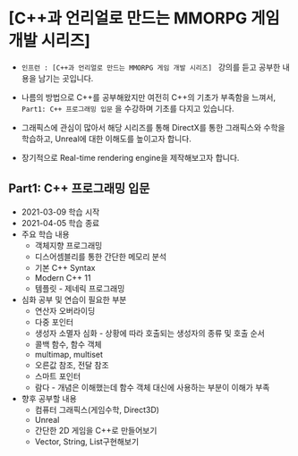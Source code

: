 # [C++과 언리얼로 만드는 MMORPG 게임 개발 시리즈] 

- `인프런 : [C++과 언리얼로 만드는 MMORPG 게임 개발 시리즈] ` 강의를 듣고 공부한 내용을 남기는 곳입니다.

- 나름의 방법으로 C++를 공부해왔지만 여전히 C++의 기초가 부족함을 느껴서, `Part1: C++ 프로그래밍 입문` 을 수강하며 기초를 다지고 있습니다.

- 그래픽스에 관심이 많아서 해당 시리즈를 통해 DirectX를 통한 그래픽스와 수학을 학습하고, Unreal에 대한 이해도를 높이고자 합니다.

- 장기적으로 Real-time rendering engine을 제작해보고자 합니다.

  

## Part1: C++ 프로그래밍 입문

- 2021-03-09 학습 시작
- 2021-04-05 학습 종료
- 주요 학습 내용
  - 객체지향 프로그래밍
  - 디스어셈블리를 통한 간단한 메모리 분석
  - 기본 C++ Syntax
  - Modern C++ 11
  - 템플릿 - 제네릭 프로그래밍
- 심화 공부 및 연습이 필요한 부분
  - 연산자 오버라이딩
  - 다중 포인터
  - 생성자 소멸자 심화 - 상황에 따라 호출되는 생성자의 종류 및 호출 순서
  - 콜백 함수, 함수 객체
  - multimap, multiset
  - 오른값 참조, 전달 참조
  - 스마트 포인터 
  - 람다 - 개념은 이해했는데 함수 객체 대신에 사용하는 부분이 이해가 부족
- 향후 공부할 내용
  - 컴퓨터 그래픽스(게임수학, Direct3D)
  - Unreal
  - 간단한 2D 게임을 C++로 만들어보기
  - Vector, String, List구현해보기

